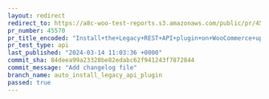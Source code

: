 ```yaml
---
layout: redirect
redirect_to: https://a8c-woo-test-reports.s3.amazonaws.com/public/pr/45570/api/index.html
pr_number: 45570
pr_title_encoded: "Install+the+Legacy+REST+API+plugin+on+WooCommerce+upgrade+if+needed"
pr_test_type: api
last_published: "2024-03-14 11:03:36 +0000"
commit_sha: 84deea99a23328be82edabc62f941243f7872844
commit_message: "Add changelog file"
branch_name: auto_install_legacy_api_plugin
passed: true
---
```

